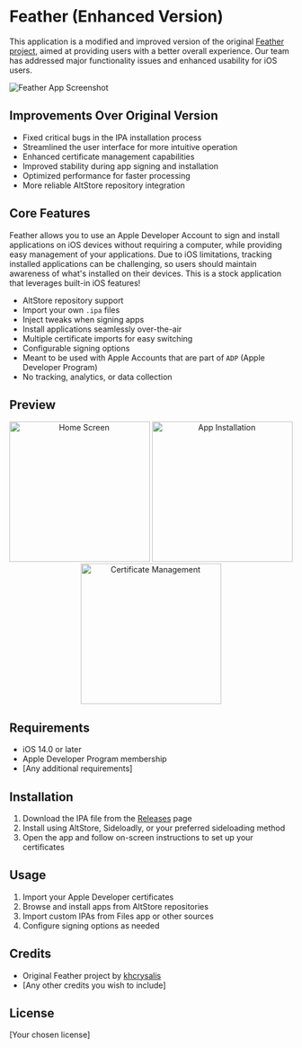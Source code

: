# Feather (Enhanced Version)

This application is a modified and improved version of the original [Feather project](https://github.com/khcrysalis/Feather), aimed at providing users with a better overall experience. Our team has addressed major functionality issues and enhanced usability for iOS users.

![Feather App Screenshot](screenshots/feather-main.png)

## Improvements Over Original Version

* Fixed critical bugs in the IPA installation process
* Streamlined the user interface for more intuitive operation
* Enhanced certificate management capabilities
* Improved stability during app signing and installation
* Optimized performance for faster processing
* More reliable AltStore repository integration

## Core Features

Feather allows you to use an Apple Developer Account to sign and install applications on iOS devices without requiring a computer, while providing easy management of your applications. Due to iOS limitations, tracking installed applications can be challenging, so users should maintain awareness of what's installed on their devices. This is a stock application that leverages built-in iOS features!

* AltStore repository support
* Import your own `.ipa` files
* Inject tweaks when signing apps
* Install applications seamlessly over-the-air
* Multiple certificate imports for easy switching
* Configurable signing options
* Meant to be used with Apple Accounts that are part of `ADP` (Apple Developer Program)
* No tracking, analytics, or data collection

## Preview

<div align="center">
  <img src="screenshots/screenshot1.png" width="250" alt="Home Screen">
  <img src="screenshots/screenshot2.png" width="250" alt="App Installation">
  <img src="screenshots/screenshot3.png" width="250" alt="Certificate Management">
</div>

## Requirements

- iOS 14.0 or later
- Apple Developer Program membership
- [Any additional requirements]

## Installation

1. Download the IPA file from the [Releases](https://github.com/yourusername/Feather-Enhanced/releases) page
2. Install using AltStore, Sideloadly, or your preferred sideloading method
3. Open the app and follow on-screen instructions to set up your certificates

## Usage

1. Import your Apple Developer certificates
2. Browse and install apps from AltStore repositories
3. Import custom IPAs from Files app or other sources
4. Configure signing options as needed


## Credits

- Original Feather project by [khcrysalis](https://github.com/khcrysalis/Feather)
- [Any other credits you wish to include]

## License

[Your chosen license]
